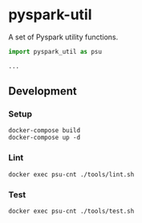 # pyspark-util

A set of Pyspark utility functions.

```python
import pyspark_util as psu

...
```

## Development

### Setup

```
docker-compose build
docker-compose up -d
```

### Lint

```
docker exec psu-cnt ./tools/lint.sh
```

### Test

```
docker exec psu-cnt ./tools/test.sh
```
